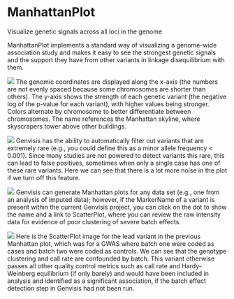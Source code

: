 # ManhattanPlot

Visualize genetic signals across all loci in the genome

ManhattanPlot implements a standard way of visualizing a genome-wide association study and makes it easy to see the strongest genetic signals and the support they have from other variants in linkage disequilibrium with them.

![](/images/ManhattanPlot_Image1.png)
The genomic coordinates are displayed along the x-axis (the numbers are not evenly spaced because some chromosomes are shorter than others). The y-axis shows the strength of each genetic variant (the negative log of the p-value for each variant), with higher values being stronger. Colors alternate by chromosome to better differentiate between chromosomes. The name references the Manhattan skyline, where skyscrapers tower above other buildings.

![](/images/ManhattanPlot_Image2.png)
Genvisis has the ability to automatically filter out variants that are extremely rare (e.g., you could define this as a minor allele frequency < 0.001). Since many studies are not powered to detect variants this rare, this can lead to false positives, sometimes when only a single case has one of these rare variants. Here we can see that there is a lot more noise in the plot if we turn off this feature.

![](/images/ManhattanPlot_Image3.png)
Genvisis can generate Manhattan plots for any data set (e.g., one from an analysis of imputed data); however, if the MarkerName of a variant is present within the current Genvisis project, you can click on the dot to show the name and a link to ScatterPlot, where you can review the raw intensity data for evidence of poor clustering of severe batch effects.

![](/images/ManhattanPlot_Image4.png)
Here is the ScatterPlot image for the lead variant in the previous Manhattan plot, which was for a GWAS where batch one were coded as cases and batch two were coded as controls. We can see that the genotype clustering and call rate are confounded by batch. This variant otherwise passes all other quality control metrics such as call rate and Hardy-Weinberg equilibrium (if only barely) and would have been included in analysis and identified as a significant association, if the batch effect detection step in Genvisis had not been run.